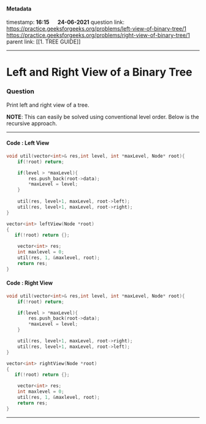 #### Metadata

timestamp: **16:15**  &emsp;  **24-06-2021**
question link: https://practice.geeksforgeeks.org/problems/left-view-of-binary-tree/1
https://practice.geeksforgeeks.org/problems/right-view-of-binary-tree/1
parent link: [[1. TREE GUIDE]]

---

# Left and Right View of a Binary Tree

### Question
Print left and right view of a tree.

**NOTE**:  This can easily be solved using conventional level order. Below is the recursive approach.

---


#### Code : Left View

``` cpp
void util(vector<int>& res,int level, int *maxLevel, Node* root){
	if(!root) return;

	if(level > *maxLevel){
		res.push_back(root->data);
		*maxLevel = level;
	}
	
	util(res, level+1, maxLevel, root->left);
	util(res, level+1, maxLevel, root->right);
}

vector<int> leftView(Node *root)
{
   if(!root) return {};

	vector<int> res;
	int maxlevel = 0;
	util(res, 1, &maxlevel, root);
	return res;
}

```


#### Code : Right View

``` cpp
void util(vector<int>& res,int level, int *maxLevel, Node* root){
	if(!root) return;

	if(level > *maxLevel){
		res.push_back(root->data);
		*maxLevel = level;
	}

	util(res, level+1, maxLevel, root->right);
	util(res, level+1, maxLevel, root->left);
}

vector<int> rightView(Node *root)
{
   if(!root) return {};

	vector<int> res;
	int maxlevel = 0;
	util(res, 1, &maxlevel, root);
	return res;
}

```


---


